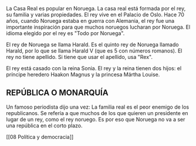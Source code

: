 La Casa Real es popular en Noruega. La casa real está formada por el rey, su familia y varias propiedades. El rey vive en el Palacio de Oslo. Hace 70 años, cuando Noruega estaba en guerra con Alemania, el rey fue una importante inspiración para que muchos noruegos lucharan por Noruega. El idioma elegido por el rey es "Todo por Noruega".

El rey de Noruega se llama Harald. Es el quinto rey de Noruega llamado Harald, por lo que se llama Harald V (que es 5 con números romanos). El rey no tiene apellido. Si tiene que usar el apellido, usa "Rex".

El rey está casado con la reina Sonia. El rey y la reina tienen dos hijos: el príncipe heredero Haakon Magnus y la princesa Märtha Louise.

## REPÚBLICA O MONARQUÍA

Un famoso periodista dijo una vez: La familia real es el peor enemigo de los republicanos.  Se refería a que muchos de los que quieren un presidente en lugar de un rey, como el rey noruego. Es por eso que Noruega no va a ser una república en el corto plazo.

[[08 Política y democracia]]

